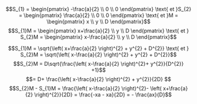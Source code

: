 $$S_{1} = \begin{pmatrix}
-\frac{a}{2} \\
0 \\
0
\end{pmatrix} \text{ et }S_{2} = \begin{pmatrix}
\frac{a}{2} \\
0 \\
0
\end{pmatrix} \text{ et }M = \begin{pmatrix}
x \\
y \\
D
\end{pmatrix}$$
$$S_{1}M = \begin{pmatrix}
x+\frac{a}{2} \\
y \\
D
\end{pmatrix} \text{ et } S_{2}M = \begin{pmatrix}
x-\frac{a}{2} \\
y \\
D
\end{pmatrix}$$

$$S_{1}M = \sqrt{\left( x+\frac{a}{2} \right)^{2} + y^{2} + D^{2}} \text{ et } S_{2}M = \sqrt{\left( x-\frac{a}{2} \right)^{2} + y^{2} + D^{2}}$$
$$S_{2}M = D\sqrt{\frac{\left( x-\frac{a}{2} \right)^{2}+ y^{2}}{D^{2}} +1}$$
$$= D+ \frac{\left( x-\frac{a}{2} \right)^{2} + y^{2}}{2D} $$
$$S_{2}M - S_{1}M = \frac{\left( x-\frac{a}{2} \right)^{2}- \left( x+\frac{a}{2} \right)^{2}}{2D} = \frac{-xa - xa}{2D} = - \frac{ax}{D}$$

